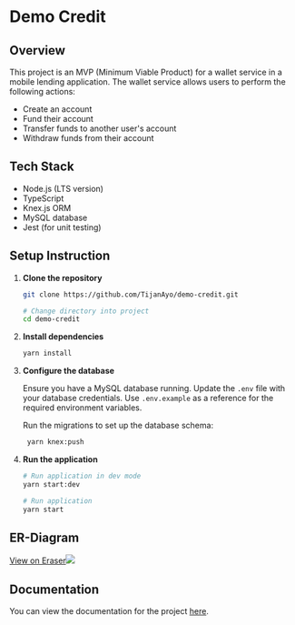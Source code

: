 # Demo Credit

## Overview

This project is an MVP (Minimum Viable Product) for a wallet service in a mobile lending application. The wallet service allows users to perform the following actions:

- Create an account
- Fund their account
- Transfer funds to another user's account
- Withdraw funds from their account

## Tech Stack

- Node.js (LTS version)
- TypeScript
- Knex.js ORM
- MySQL database
- Jest (for unit testing)

## Setup Instruction

1. **Clone the repository**

   ```sh
   git clone https://github.com/TijanAyo/demo-credit.git

   # Change directory into project
   cd demo-credit
   ```

2. **Install dependencies**

   ```sh
   yarn install
   ```

3. **Configure the database**

   Ensure you have a MySQL database running. Update the `.env` file with your database credentials. Use `.env.example` as a reference for the required environment variables.

   Run the migrations to set up the database schema:

   ```sh
    yarn knex:push
   ```

4. **Run the application**

   ```sh
   # Run application in dev mode
   yarn start:dev

   # Run application
   yarn start
   ```

## ER-Diagram

[View on Eraser![](https://app.eraser.io/workspace/ZEy67ITx5reS1Pgp1iSJ/preview?elements=IkxkOG4uN95akODrmTUp3g&type=embed)](https://app.eraser.io/workspace/ZEy67ITx5reS1Pgp1iSJ?elements=IkxkOG4uN95akODrmTUp3g)

## Documentation

You can view the documentation for the project [here](https://documenter.getpostman.com/view/19118409/2sA3kaDKkU).
